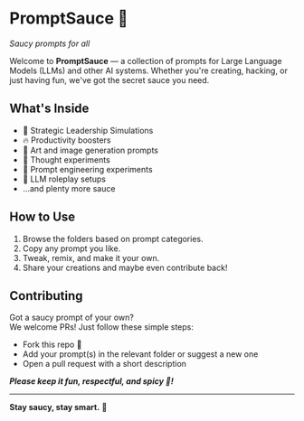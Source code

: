 # PromptSauce 🍝

_Saucy prompts for all_

Welcome to **PromptSauce** — a collection of prompts for Large Language Models (LLMs) and other AI systems. Whether you're creating, hacking, or just having fun, we've got the secret sauce you need.

## What's Inside

- 📜 Strategic Leadership Simulations
- 🔥 Productivity boosters
- 🎨 Art and image generation prompts
- 🧠 Thought experiments
- 🧩 Prompt engineering experiments
- 🤖 LLM roleplay setups
- ...and plenty more sauce

## How to Use

1. Browse the folders based on prompt categories.
2. Copy any prompt you like.
3. Tweak, remix, and make it your own.
4. Share your creations and maybe even contribute back!

## Contributing

Got a saucy prompt of your own?  
We welcome PRs! Just follow these simple steps:
- Fork this repo 🍴
- Add your prompt(s) in the relevant folder or suggest a new one
- Open a pull request with a short description

_**Please keep it fun, respectful, and spicy 🧆!**_

---

**Stay saucy, stay smart.** 🍝
